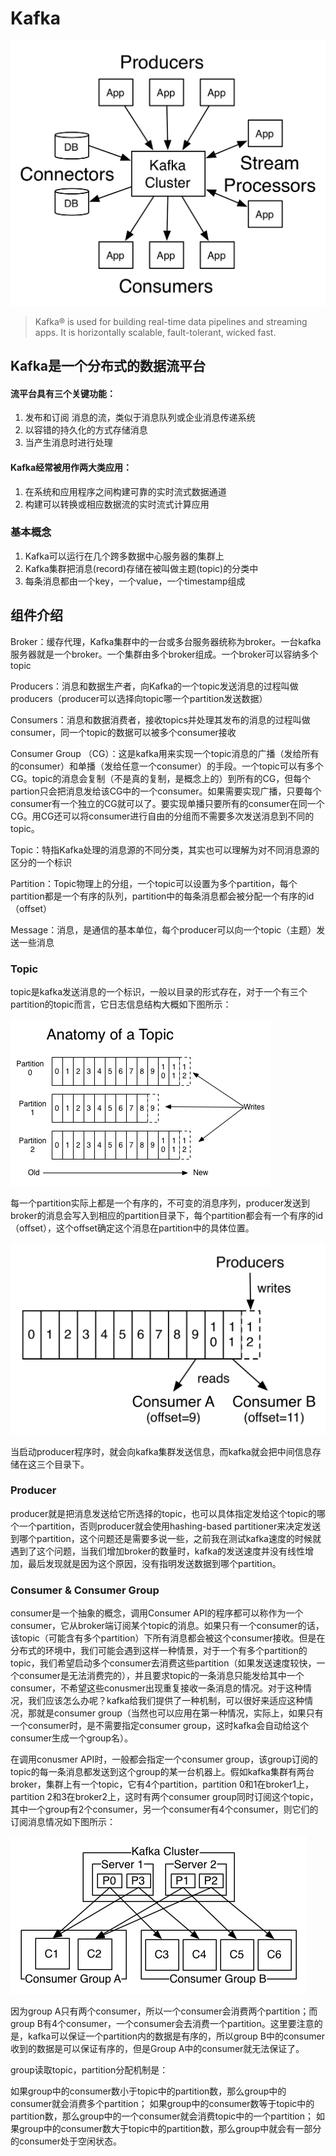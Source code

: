 # Kafka

![](../../.gitbook/assets/data/kafka/kafka-apis.png)

> Kafka® is used for building real-time data pipelines and streaming apps. It is horizontally scalable, fault-tolerant, wicked fast.

## Kafka是一个分布式的数据流平台

#### 流平台具有三个关键功能：

1. 发布和订阅 消息的流，类似于消息队列或企业消息传递系统
2. 以容错的持久化的方式存储消息
3. 当产生消息时进行处理

#### Kafka经常被用作两大类应用：

1. 在系统和应用程序之间构建可靠的实时流式数据通道
2. 构建可以转换或相应数据流的实时流式计算应用

### 基本概念

1. Kafka可以运行在几个跨多数据中心服务器的集群上
2. Kafka集群把消息(record)存储在被叫做主题(topic)的分类中
3. 每条消息都由一个key，一个value，一个timestamp组成

## 组件介绍

Broker：缓存代理，Kafka集群中的一台或多台服务器统称为broker。一台kafka服务器就是一个broker。一个集群由多个broker组成。一个broker可以容纳多个topic

Producers：消息和数据生产者，向Kafka的一个topic发送消息的过程叫做producers（producer可以选择向topic哪一个partition发送数据）

Consumers：消息和数据消费者，接收topics并处理其发布的消息的过程叫做consumer，同一个topic的数据可以被多个consumer接收

Consumer Group （CG）：这是kafka用来实现一个topic消息的广播（发给所有的consumer）和单播（发给任意一个consumer）的手段。一个topic可以有多个CG。topic的消息会复制（不是真的复制，是概念上的）到所有的CG，但每个partion只会把消息发给该CG中的一个consumer。如果需要实现广播，只要每个consumer有一个独立的CG就可以了。要实现单播只要所有的consumer在同一个CG。用CG还可以将consumer进行自由的分组而不需要多次发送消息到不同的topic。

Topic：特指Kafka处理的消息源的不同分类，其实也可以理解为对不同消息源的区分的一个标识

Partition：Topic物理上的分组，一个topic可以设置为多个partition，每个partition都是一个有序的队列，partition中的每条消息都会被分配一个有序的id（offset）

Message：消息，是通信的基本单位，每个producer可以向一个topic（主题）发送一些消息


### Topic

topic是kafka发送消息的一个标识，一般以目录的形式存在，对于一个有三个partition的topic而言，它日志信息结构大概如下图所示：

![](../../.gitbook/assets/data/kafka/log_anatomy.png)

每一个partition实际上都是一个有序的，不可变的消息序列，producer发送到broker的消息会写入到相应的partition目录下，每个partition都会有一个有序的id（offset），这个offset确定这个消息在partition中的具体位置。

![](../../.gitbook/assets/data/kafka/log_consumer.png)

当启动producer程序时，就会向kafka集群发送信息，而kafka就会把中间信息存储在这三个目录下。


### Producer

producer就是把消息发送给它所选择的topic，也可以具体指定发给这个topic的哪个一个partition，否则producer就会使用hashing-based partitioner来决定发送到哪个partition，这个问题还是需要多说一些，之前我在测试kafka速度的时候就遇到了这个问题，当我们增加broker的数量时，kafka的发送速度并没有线性增加，最后发现就是因为这个原因，没有指明发送数据到哪个partition。


### Consumer & Consumer Group

consumer是一个抽象的概念，调用Consumer API的程序都可以称作为一个consumer，它从broker端订阅某个topic的消息。如果只有一个consumer的话，该topic（可能含有多个partition）下所有消息都会被这个consumer接收。但是在分布式的环境中，我们可能会遇到这样一种情景，对于一个有多个partition的topic，我们希望启动多个consumer去消费这些partition（如果发送速度较快，一个consumer是无法消费完的），并且要求topic的一条消息只能发给其中一个consumer，不希望这些conusmer出现重复接收一条消息的情况。对于这种情况，我们应该怎么办呢？kafka给我们提供了一种机制，可以很好来适应这种情况，那就是consumer group（当然也可以应用在第一种情况，实际上，如果只有一个consumer时，是不需要指定consumer group，这时kafka会自动给这个consumer生成一个group名）。

在调用conusmer API时，一般都会指定一个consumer group，该group订阅的topic的每一条消息都发送到这个group的某一台机器上。假如kafka集群有两台broker，集群上有一个topic，它有4个partition，partition 0和1在broker1上，partition 2和3在broker2上，这时有两个consumer group同时订阅这个topic，其中一个group有2个consumer，另一个consumer有4个consumer，则它们的订阅消息情况如下图所示：

![](../../.gitbook/assets/data/kafka/consumer-groups.png)

因为group A只有两个consumer，所以一个consumer会消费两个partition；而group B有4个consumer，一个consumer会去消费一个partition。这里要注意的是，kafka可以保证一个partition内的数据是有序的，所以group B中的consumer收到的数据是可以保证有序的，但是Group A中的consumer就无法保证了。

group读取topic，partition分配机制是：

如果group中的consumer数小于topic中的partition数，那么group中的consumer就会消费多个partition；
如果group中的consumer数等于topic中的partition数，那么group中的一个consumer就会消费topic中的一个partition；
如果group中的consumer数大于topic中的partition数，那么group中就会有一部分的consumer处于空闲状态。
